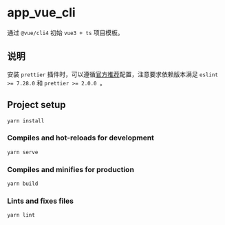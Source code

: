 # app_vue_cli

通过 `@vue/cli4` 初始 `vue3 + ts` 项目模板。

## 说明

安装 `prettier` 插件时，可以遵循[官方推荐](https://github.com/vuejs/eslint-config-prettier/blob/main/README.md)配置，注意要求依赖版本满足 `eslint >= 7.28.0` 和 `prettier >= 2.0.0 `。

## Project setup
```
yarn install
```

### Compiles and hot-reloads for development
```
yarn serve
```

### Compiles and minifies for production
```
yarn build
```

### Lints and fixes files
```
yarn lint
```
